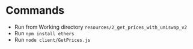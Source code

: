 # Commands
* Run from Working directory `resources/2_get_prices_with_uniswap_v2`
* Run `npm install ethers`
* Run `node client/GetPrices.js`